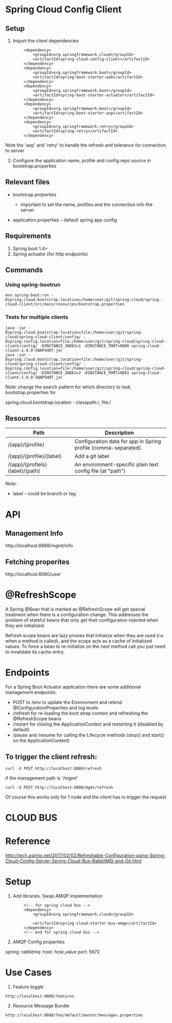 Spring Cloud Config Client
==========================


## Setup

1. Import the client dependencies

```
        <dependency>
            <groupId>org.springframework.cloud</groupId>
            <artifactId>spring-cloud-config-client</artifactId>
        </dependency>
        <dependency>
            <groupId>org.springframework.boot</groupId>
            <artifactId>spring-boot-starter-web</artifactId>
        </dependency>
        <dependency>
            <groupId>org.springframework.boot</groupId>
            <artifactId>spring-boot-starter-actuator</artifactId>
        </dependency>
        <dependency>
            <groupId>org.springframework.boot</groupId>
            <artifactId>spring-boot-starter-aop</artifactId>
        </dependency>
        <dependency>
            <groupId>org.springframework.retry</groupId>
            <artifactId>spring-retry</artifactId>
        </dependency>
```

Note the 'aop' and 'retry' to handle the refresh and tolerance for connection to server

2. Configure the application name, profile and config repo source in bootstrap.properties


## Relevant files

* bootstrap.properties
    - important to set the name, profiles and the connection info the server

* application.properties - default spring app config

## Requirements

1. Spring boot 1.4+
1. Spring actuator (for http endpoints)


## Commands

### Using spring-bootrun
```
mvn spring-boot:run -Dspring.cloud.bootstrap.location=/home/user/git/spring-cloud/spring-cloud-client/src/main/resources/bootstrap.properties
```

### Tests for multiple clients
```
java -jar -Dspring.cloud.bootstrap.location=file:/home/user/git/spring-cloud/spring-cloud-client/config/ -Dspring.config.location=file:/home/user/git/spring-cloud/spring-cloud-client/config/ -DINSTANCE_INDEX=1 -DINSTANCE_PORT=9080 spring-cloud-client-1.0.0-SNAPSHOT.jar
java -jar -Dspring.cloud.bootstrap.location=file:/home/user/git/spring-cloud/spring-cloud-client/config/ -Dspring.config.location=file:/home/user/git/spring-cloud/spring-cloud-client/config/ -DINSTANCE_INDEX=2 -DINSTANCE_PORT=9081 spring-cloud-client-1.0.0-SNAPSHOT.jar
```

Note: change the search pattern for which directory to look bootstrap.properties for

spring.cloud.bootstrap.location - classpath:/, file:/

## Resources

|Path|Description|
|----|-----------|
|/{app}/{profile}|	Configuration data for app in Spring profile (comma-separated).|
|/{app}/{profile}/{label}|	Add a git label|
|/{app}/{profiels}{label}/{path}|	An environment-specific plain text config file (at "path")|

Note:
* label - could be branch or tag


# API

## Management Info

http://localhost:8888/mgmt/info

## Fetching properites

http://localhost:8080/user


@RefreshScope
=============

A Spring @Bean that is marked as @RefreshScope will get special treatment when there is a configuration change. This addresses the problem of stateful beans that only get their configuration injected when they are initialized.

Refresh scope beans are lazy proxies that initialize when they are used (i.e. when a method is called), and the scope acts as a cache of initialized values. To force a bean to re-initialize on the next method call you just need to invalidate its cache entry.


# Endpoints

For a Spring Boot Actuator application there are some additional management endpoints:

* POST to /env to update the Environment and rebind @ConfigurationProperties and log levels
* /refresh for re-loading the boot strap context and refreshing the @RefreshScope beans
* /restart for closing the ApplicationContext and restarting it (disabled by default)
* /pause and /resume for calling the Lifecycle methods (stop() and start() on the ApplicationContext)


## To trigger the client refresh:
```
curl -X POST http://localhost:8080/refresh
```

if the management path is '/mgmt'

```
curl -X POST http://localhost:8080/mgmt/refresh
```

Of course this works only for 1 node and the client has to trigger the request




CLOUD BUS
=========

# Reference

http://tech.asimio.net/2017/02/02/Refreshable-Configuration-using-Spring-Cloud-Config-Server-Spring-Cloud-Bus-RabbitMQ-and-Git.html

# Setup

1. Add libraries.  Swap AMQP implementation
```
        <!-- for spring cloud bus -->
        <dependency>
            <groupId>org.springframework.cloud</groupId>

            <artifactId>spring-cloud-starter-bus-amqp</artifactId>
        </dependency>
        <!-- end for spring cloud bus -->
```

2.  AMQP Config properties

 spring:
  rabbitmq:
    host: host_value
    port: 5672


Use Cases
=========

1. Feature toggle

```
http://localhost:8080/features
```

2. Resource Message Bundle

```
http://localhost:8888/foo/default/master/messages.properties
```
